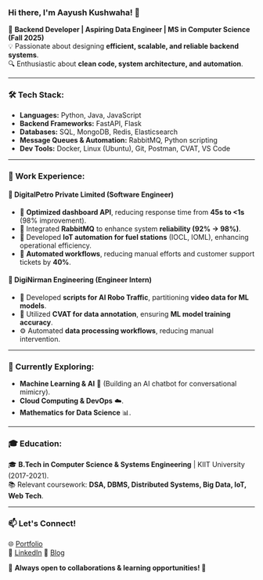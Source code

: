 ### Hi there, I'm Aayush Kushwaha! 👋  

🚀 **Backend Developer | Aspiring Data Engineer | MS in Computer Science (Fall 2025)**  
💡 Passionate about designing **efficient, scalable, and reliable backend systems**.  
🔍 Enthusiastic about **clean code, system architecture, and automation**.  

---

### 🛠 Tech Stack:

- **Languages:** Python, Java, JavaScript  
- **Backend Frameworks:** FastAPI, Flask  
- **Databases:** SQL, MongoDB, Redis, Elasticsearch  
- **Message Queues & Automation:** RabbitMQ, Python scripting  
- **Dev Tools:** Docker, Linux (Ubuntu), Git, Postman, CVAT, VS Code  

---

### 💼 Work Experience:

#### 🏢 **DigitalPetro Private Limited (Software Engineer)**
- 🚀 **Optimized dashboard API**, reducing response time from **45s to <1s** (98% improvement).  
- 🔄 Integrated **RabbitMQ** to enhance system **reliability (92% → 98%)**.  
- 🔧 Developed **IoT automation for fuel stations** (IOCL, IOML), enhancing operational efficiency.  
- 🤖 **Automated workflows**, reducing manual efforts and customer support tickets by **40%**.  

#### 🏢 **DigiNirman Engineering (Engineer Intern)**
- 🧠 Developed **scripts for AI Robo Traffic**, partitioning **video data for ML models**.  
- 🎯 Utilized **CVAT for data annotation**, ensuring **ML model training accuracy**.  
- ⚙️ Automated **data processing workflows**, reducing manual intervention.  

---

### 🎯 Currently Exploring:

- **Machine Learning & AI** 🧠 (Building an AI chatbot for conversational mimicry).  
- **Cloud Computing & DevOps** ☁️.  
- **Mathematics for Data Science** 📊.  

---

### 🎓 Education:

🎓 **B.Tech in Computer Science & Systems Engineering** | KIIT University (2017-2021).  
📚 Relevant coursework: **DSA, DBMS, Distributed Systems, Big Data, IoT, Web Tech**.  

---

### 📫 Let's Connect!

🌐 [Portfolio](https://www.aayushkushwaha.com.np/)  
💼 [LinkedIn](https://www.linkedin.com/in/aayushkushwaha) 
💼 [Blog](https://medium.com/@aayush.kushwaha107) 

📌 **Always open to collaborations & learning opportunities! 🚀**
